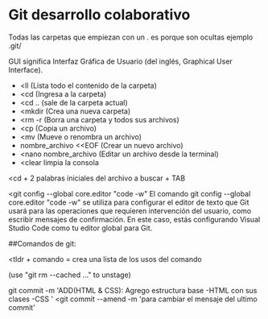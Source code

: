 # Git desarrollo colaborativo


Todas las carpetas que empiezan con un . es porque son ocultas ejemplo .git/

GUI significa Interfaz Gráfica de Usuario (del inglés, Graphical User Interface).

- <ll (Lista todo el contenido de la carpeta)
- <cd (Ingresa a la carpeta)
- <cd .. (sale de la carpeta actual)
- <mkdir (Crea una nueva carpeta)
- <rm -r (Borra una carpeta y todos sus archivos)
- <cp (Copia un archivo)
- <mv (Mueve o renombra un archivo)
- <cat > nombre_archivo <<EOF (Crear un nuevo archivo)
- <nano nombre_archivo (Editar un archivo desde la terminal)
- <clear limpia la consola 

<cd + 2 palabras iniciales del archivo a buscar + TAB


<git config --global core.editor "code -w" 
El comando git config --global core.editor "code -w" se utiliza para configurar el editor de texto que Git usará para las operaciones que requieren intervención del usuario, como escribir mensajes de confirmación. En este caso, estás configurando Visual Studio Code como tu editor global para Git.

##Comandos de git:

<tldr + comando = crea una lista de los usos del comando

 (use "git rm --cached <file>..." to unstage)

 <git status>
 <git add archivo o .>
 <git commit -m 'Nombre'>
 <git log>
 <git show >
 <alias>
 <git alias 'nuevo' 'comando'>


 git commit -m 'ADD(HTML & CSS): Agrego estructura base -HTML con sus clases -CSS '
 <git commit --amend -m 'para cambiar el mensaje del ultimo commit'

